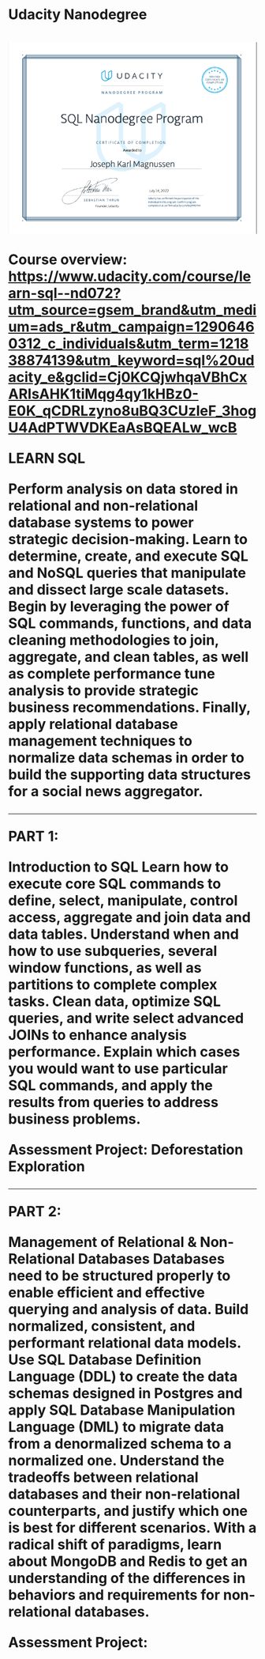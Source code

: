 <h1>Udacity Nanodegree<h1/>
<img src="Nanodegree_Certificate.png" alt="Nanodegree Certificate">


Course overview:
https://www.udacity.com/course/learn-sql--nd072?utm_source=gsem_brand&utm_medium=ads_r&utm_campaign=12906460312_c_individuals&utm_term=121838874139&utm_keyword=sql%20udacity_e&gclid=Cj0KCQjwhqaVBhCxARIsAHK1tiMqg4qy1kHBz0-E0K_qCDRLzyno8uBQ3CUzIeF_3hogU4AdPTWVDKEaAsBQEALw_wcB

LEARN SQL

Perform analysis on data stored in relational and non-relational database systems to power strategic decision-making. Learn to determine, create, and execute SQL and NoSQL queries that manipulate and dissect large scale datasets. Begin by leveraging the power of SQL commands, functions, and data cleaning methodologies to join, aggregate, and clean tables, as well as complete performance tune analysis to provide strategic business recommendations. Finally, apply relational database management techniques to normalize data schemas in order to build the supporting data structures for a social news aggregator.

---

PART 1:

Introduction to SQL
Learn how to execute core SQL commands to define, select, manipulate, control access, aggregate and join data and data tables. Understand when and how to use subqueries, several window functions, as well as partitions to complete complex tasks. Clean data, optimize SQL queries, and write select advanced JOINs to enhance analysis performance. Explain which cases you would want to use particular SQL commands, and apply the results from queries to address business problems.

Assessment Project: Deforestation Exploration

---

PART 2:

Management of Relational & Non-Relational Databases
Databases need to be structured properly to enable efficient and effective querying and analysis of data. Build normalized, consistent, and performant relational data models. Use SQL Database Definition Language (DDL) to create the data schemas designed in Postgres and apply SQL Database Manipulation Language (DML) to migrate data from a denormalized schema to a normalized one. Understand the tradeoffs between relational databases and their non-relational counterparts, and justify which one is best for different scenarios. With a radical shift of paradigms, learn about MongoDB and Redis to get an understanding of the differences in behaviors and requirements for non-relational databases.

Assessment Project:

